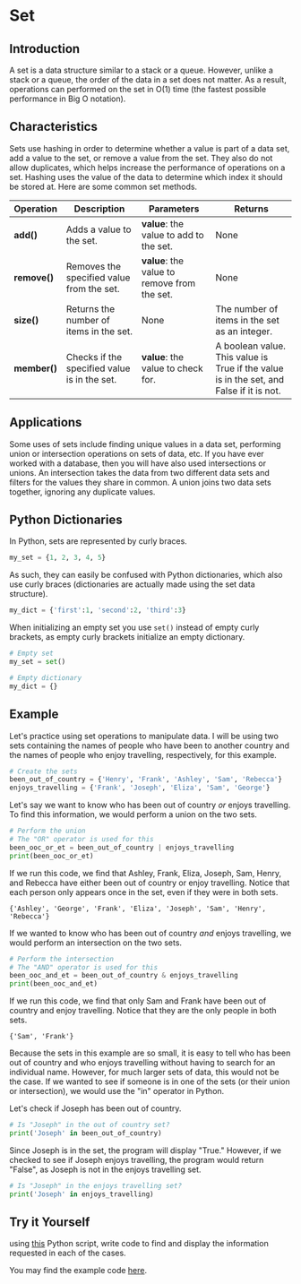 # Set

## Introduction

A set is a data structure similar to a stack or a queue. However, unlike a stack or a queue, the order of the data in a set does not matter. As a result, operations can performed on the set in O(1) time (the fastest possible performance in Big O notation).

## Characteristics

Sets use hashing in order to determine whether a value is part of a data set, add a value to the set, or remove a value from the set. They also do not allow duplicates, which helps increase the performance of operations on a set. Hashing uses the value of the data to determine which index it should be stored at. Here are some common set methods.

Operation | Description | Parameters | Returns
--------- | ----------- | ---------- | -------
**add()** | Adds a value to the set. | **value**: the value to add to the set. | None
**remove()** | Removes the specified value from the set. | **value**: the value to remove from the set. | None
**size()** | Returns the number of items in the set. | None | The number of items in the set as an integer.
**member()** | Checks if the specified value is in the set. | **value**: the value to check for. | A boolean value. This value is True if the value is in the set, and False if it is not.

## Applications

Some uses of sets include finding unique values in a data set, performing union or intersection operations on sets of data, etc. If you have ever worked with a database, then you will have also used intersections or unions. An intersection takes the data from two different data sets and filters for the values they share in common. A union joins two data sets together, ignoring any duplicate values.

## Python Dictionaries

In Python, sets are represented by curly braces.
```python
my_set = {1, 2, 3, 4, 5} 
```
As such, they can easily be confused with Python dictionaries, which also use curly braces (dictionaries are actually made using the set data structure).
```python
my_dict = {'first':1, 'second':2, 'third':3}
```
When initializing an empty set you use `set()` instead of empty curly brackets, as empty curly brackets initialize an empty dictionary.
```python
# Empty set
my_set = set()

# Empty dictionary
my_dict = {}
``` 

## Example

Let's practice using set operations to manipulate data. I will be using two sets containing the names of people who have been to another country and the names of people who enjoy travelling, respectively, for this example.

```python
# Create the sets
been_out_of_country = {'Henry', 'Frank', 'Ashley', 'Sam', 'Rebecca'}
enjoys_travelling = {'Frank', 'Joseph', 'Eliza', 'Sam', 'George'}
```

Let's say we want to know who has been out of country *or* enjoys travelling. To find this information, we would perform a union on the two sets.

```python
# Perform the union
# The "OR" operator is used for this
been_ooc_or_et = been_out_of_country | enjoys_travelling
print(been_ooc_or_et)
```

If we run this code, we find that Ashley, Frank, Eliza, Joseph, Sam, Henry, and Rebecca have either been out of country or enjoy travelling. Notice that each person only appears once in the set, even if they were in both sets.

```
{'Ashley', 'George', 'Frank', 'Eliza', 'Joseph', 'Sam', 'Henry', 'Rebecca'}
```

If we wanted to know who has been out of country *and* enjoys travelling, we would perform an intersection on the two sets.

```python
# Perform the intersection
# The "AND" operator is used for this
been_ooc_and_et = been_out_of_country & enjoys_travelling
print(been_ooc_and_et)
```

If we run this code, we find that only Sam and Frank have been out of country and enjoy travelling. Notice that they are the only people in both sets.

```
{'Sam', 'Frank'}
```

Because the sets in this example are so small, it is easy to tell who has been out of country and who enjoys travelling without having to search for an individual name. However, for much larger sets of data, this would not be the case. If we wanted to see if someone is in one of the sets (or their union or intersection), we would use the "in" operator in Python.

Let's check if Joseph has been out of country.

```python
# Is "Joseph" in the out of country set?
print('Joseph' in been_out_of_country)
```

Since Joseph is in the set, the program will display "True." However, if we checked to see if Joseph enjoys travelling, the program would return "False", as Joseph is not in the enjoys travelling set.

```python
# Is "Joseph" in the enjoys travelling set?
print('Joseph' in enjoys_travelling)
```

## Try it Yourself
using [this](python_files\set_tiy.py) Python script, write code to find and display the information requested in each of the cases.


You may find the example code [here](python_files\set_ex.py).